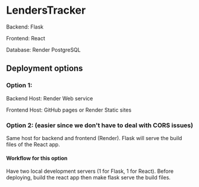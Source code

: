 # LendersTracker

Backend: Flask

Frontend: React

Database: Render PostgreSQL

## Deployment options

### Option 1:

Backend Host: Render Web service

Frontend Host: GitHub pages or Render Static sites

### Option 2: (easier since we don't have to deal with CORS issues)

Same host for backend and frontend (Render). Flask will serve the build files of the React app.

#### Workflow for this option

Have two local development servers (1 for Flask, 1 for React). Before deploying, build the react app then make flask serve the build files.
